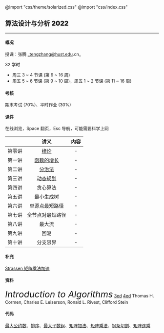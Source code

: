 @import "css/theme/solarized.css"
@import "css/index.css"

## 算法设计与分析 <span style="font-weight:900">2022</span>

---

#### 概况

授课：张腾 _tengzhang@hust.edu.cn_

32 学时

- 周三 3 ~ 4 节课 (第 9 ~ 16 周)
- 周五 5 ~ 6 节课 (第 9 ~ 10 周)，周五 1 ~ 2 节课 (第 11 ~ 16 周)

<div class="top-2"></div>

#### 考核

期末考试 (70%)、平时作业 (30%)

#### 课件

在线浏览，Space 翻页，Esc 导航，可能需要科学上网

<div class="threelines outline head-highlight">

|        |             讲义             | 内容 |
| :----: | :--------------------------: | :--: |
| 第零讲 |    [绪论](slides/00.html)    |  -   |
| 第一讲 | [函数的增长](slides/01.html) |  -   |
| 第二讲 |   [分治法](slides/02.html)   |  -   |
| 第三讲 |  [动态规划](slides/03.html)  |  -   |
| 第四讲 |           贪心算法           |  -   |
| 第五讲 |          最小生成树          |  -   |
| 第六讲 |        单源点最短路径        |  -   |
| 第七讲 |       全节点对最短路径       |  -   |
| 第八讲 |            最大流            |  -   |
| 第九讲 |             回溯             |  -   |
| 第十讲 |           分支限界           |  -   |

</div>

#### 补充

[Strassen 矩阵乘法加速](notes/Strassen/Strassen.pdf)

#### 资料

<span style="font-size:1.8rem;font-style:italic">Introduction to Algorithms</span> [3ed](<books/Introduction%20to%20Algorithms%20(3ed)%20-%20Thomas%20H.%20Cormen,%20Charles%20E.%20Leiserson,%20Ronald%20L.%20Rivest,%20Clifford%20Stein.pdf>) [4ed](<books/Introduction%20to%20Algorithms%20(4ed)%20-%20Thomas%20H.%20Cormen,%20Charles%20E.%20Leiserson,%20Ronald%20L.%20Rivest,%20Clifford%20Stein.pdf>)
Thomas H. Cormen, Charles E. Leiserson, Ronald L. Rivest, Clifford Stein

#### 代码

[最大公约数](codes/gcd.ipynb)、[排序](codes/sorting.ipynb)、[最大子数组](codes/max-subarray.ipynb)、[矩阵加法](codes/matrix-addition.ipynb)、[矩阵乘法](codes/matrix-multiply.ipynb)、[钢条切割](codes/cut-rod.ipynb)、[矩阵连乘](codes/matrix-chain.ipynb)
